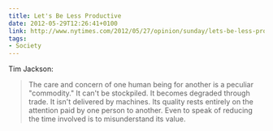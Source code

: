 ```yaml
---
title: Let's Be Less Productive
date: 2012-05-29T12:26:41+0100
link: http://www.nytimes.com/2012/05/27/opinion/sunday/lets-be-less-productive.html
tags:
- Society
---
```

Tim Jackson:

> The care and concern of one human being for another is a peculiar "commodity." It can't be stockpiled. It becomes degraded through trade. It isn't delivered by machines. Its quality rests entirely on the attention paid by one person to another. Even to speak of reducing the time involved is to misunderstand its value.
